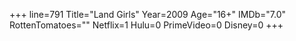 +++
line=791
Title="Land Girls"
Year=2009
Age="16+"
IMDb="7.0"
RottenTomatoes=""
Netflix=1
Hulu=0
PrimeVideo=0
Disney=0
+++

